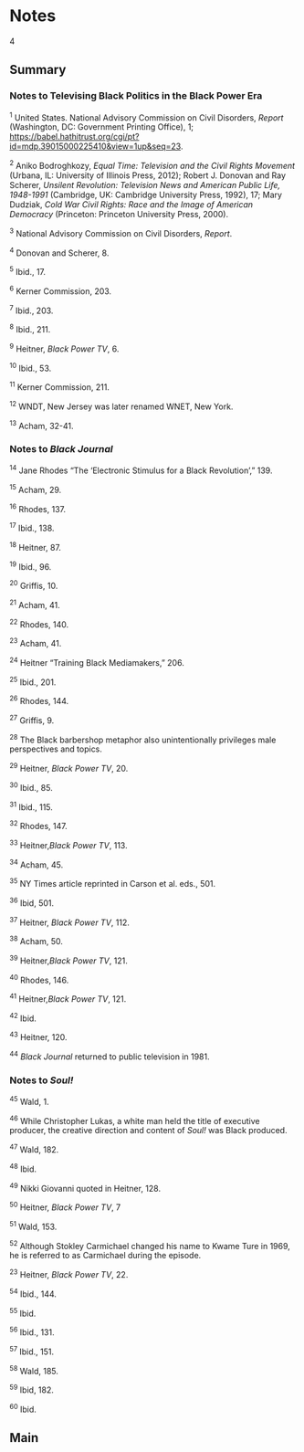 # Notes

4

## Summary

### Notes to Televising Black Politics in the Black Power Era

<a name="1"></a><sup>1</sup> United States. National Advisory Commission on Civil Disorders, *Report* (Washington, DC: Government Printing Office), 1; https://babel.hathitrust.org/cgi/pt?id=mdp.39015000225410&view=1up&seq=23. 

<a name="2"></a><sup>2</sup> Aniko Bodroghkozy, *Equal Time: Television and the Civil Rights Movement* (Urbana, IL: University of Illinois Press, 2012); Robert J. Donovan and Ray Scherer, *Unsilent Revolution: Television News and American Public Life, 1948-1991* (Cambridge, UK: Cambridge University Press, 1992), 17; Mary Dudziak, *Cold War Civil Rights: Race and the Image of American Democracy* (Princeton: Princeton University Press, 2000).

<a name ="3"></a><sup>3</sup> National Advisory Commission on Civil Disorders, *Report*.

<a name="4"></a><sup>4</sup> Donovan and Scherer, 8.

<a name="5"></a><sup>5</sup> Ibid., 17.

<a name="6"></a><sup>6</sup> Kerner Commission, 203.

<a name="7"></a><sup>7</sup> Ibid., 203.

<a name="8"></a><sup>8</sup> Ibid., 211.

<a name="9"></a><sup>9</sup> Heitner, *Black Power TV*, 6.

<a name="10"></a><sup>10</sup> Ibid., 53.

<a name="11"></a><sup>11</sup> Kerner Commission, 211.

<a name="12"></a><sup>12</sup> WNDT, New Jersey was later renamed WNET, New York.

<a name="13"></a><sup>13</sup> Acham, 32-41.




### Notes to *Black Journal*

<a name="14"></a><sup>14</sup> Jane Rhodes “The ‘Electronic Stimulus for a Black Revolution’,” 139.

<a name="15"></a><sup>15</sup> Acham, 29.

<a name="16"></a><sup>16</sup> Rhodes, 137.

<a name="17"></a><sup>17</sup> Ibid., 138.

<a name="18"></a><sup>18</sup> Heitner, 87.

<a name="19"></a><sup>19</sup> Ibid., 96.

<a name="20"></a><sup>20</sup> Griffis, 10.

<a name="21"></a><sup>21</sup> Acham, 41.

<a name="22"></a><sup>22</sup> Rhodes, 140.

<a name="23"></a><sup>23</sup> Acham, 41.

<a name="24"></a><sup>24</sup> Heitner “Training Black Mediamakers,”  206.

<a name="25"></a><sup>25</sup> Ibid., 201.

<a name="26"></a><sup>26</sup> Rhodes, 144.

<a name="27"></a><sup>27</sup> Griffis, 9.

<a name="28"></a><sup>28</sup> The Black barbershop metaphor also unintentionally privileges male perspectives and topics. 

<a name="29"></a><sup>29</sup> Heitner, *Black Power TV*, 20.

<a name="30"></a><sup>30</sup> Ibid., 85.

<a name="31"></a><sup>31</sup> Ibid., 115.

<a name="32"></a><sup>32</sup> Rhodes, 147.

<a name="33"></a><sup>33</sup> Heitner,*Black Power TV*, 113.

<a name="34"></a><sup>34</sup> Acham, 45.

<a name="35"></a><sup>35</sup> NY Times article reprinted in Carson et al. eds., 501.

<a name="36"></a><sup>36</sup> Ibid, 501.

<a name="37"></a><sup>37</sup> Heitner, *Black Power TV*, 112.

<a name="38"></a><sup>38</sup> Acham, 50.

<a name="39"></a><sup>39</sup> Heitner,*Black Power TV*, 121.

<a name="40"></a><sup>40</sup> Rhodes, 146.

<a name="41"></a><sup>41</sup> Heitner,*Black Power TV*, 121.

<a name="42"></a><sup>42</sup> Ibid.

<a name="43"></a><sup>43</sup> Heitner, 120.

<a name="44"></a><sup>44</sup> *Black Journal* returned to public television in 1981.




### Notes to *Soul!*

<a name="45"></a><sup>45</sup> Wald, 1.

<a name="46"></a><sup>46</sup> While Christopher Lukas, a white man held the title of executive producer, the creative direction and content of *Soul!* was Black produced.

<a name="47"></a><sup>47</sup> Wald, 182.

<a name="48"></a><sup>48</sup> Ibid. 

<a name="49"></a><sup>49</sup> Nikki Giovanni quoted in Heitner, 128.

<a name="50"></a><sup>50</sup> Heitner, *Black Power TV*, 7

<a name="51"></a><sup>51</sup> Wald, 153.

<a name="52"></a><sup>52</sup> Although Stokley Carmichael changed his name to Kwame Ture in 1969, he is referred to as Carmichael during the episode.

<a name="53"></a><sup>23</sup> Heitner, *Black Power TV*, 22.

<a name="54"></a><sup>54</sup> Ibid., 144.

<a name="55"></a><sup>55</sup> Ibid.

<a name="56"></a><sup>56</sup> Ibid., 131.

<a name="57"></a><sup>57</sup> Ibid., 151.

<a name="58"></a><sup>58</sup> Wald, 185.

<a name="59"></a><sup>59</sup> Ibid, 182.

<a name="60"></a><sup>60</sup> Ibid.












## Main
